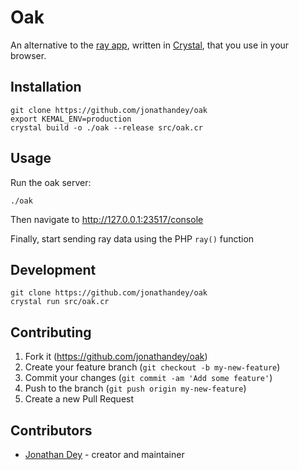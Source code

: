 # Oak

An alternative to the [ray app](https://myray.app/), written in [Crystal](https://crystal-lang.org/), that you use in your browser.

## Installation

```
git clone https://github.com/jonathandey/oak
export KEMAL_ENV=production
crystal build -o ./oak --release src/oak.cr
```

## Usage

Run the oak server:
```
./oak
```

Then navigate to http://127.0.0.1:23517/console

Finally, start sending ray data using the PHP `ray()` function

## Development

```
git clone https://github.com/jonathandey/oak
crystal run src/oak.cr
```

## Contributing

1. Fork it (<https://github.com/jonathandey/oak>)
2. Create your feature branch (`git checkout -b my-new-feature`)
3. Commit your changes (`git commit -am 'Add some feature'`)
4. Push to the branch (`git push origin my-new-feature`)
5. Create a new Pull Request

## Contributors

- [Jonathan Dey](https://github.com/jonathandey) - creator and maintainer
